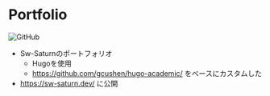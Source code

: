 # Portfolio
![GitHub](https://img.shields.io/github/license/Sw-Saturn/Portfolio?style=for-the-badge)

- Sw-Saturnのポートフォリオ  
  - Hugoを使用
  - https://github.com/gcushen/hugo-academic/ をベースにカスタムした
- https://sw-saturn.dev/ に公開
